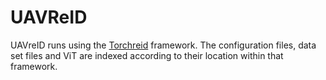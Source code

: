 # UAVReID

UAVreID runs using the [Torchreid](https://github.com/KaiyangZhou/deep-person-reid) framework. The configuration files, data set files and ViT are indexed according to their location within that framework. 
